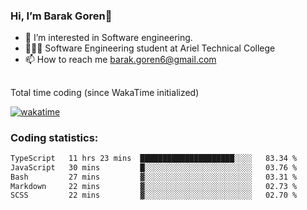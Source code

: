 ###  Hi, I’m Barak Goren👋
- 👀 I’m interested in Software engineering.
- 👨🏼‍🎓 Software Engineering student at Ariel Technical College
- 📫 How to reach me barak.goren6@gmail.com
##
Total time coding (since WakaTime initialized)

[![wakatime](https://wakatime.com/badge/user/5cc5ec80-a806-4ca2-a704-db29274e48cd.svg)](https://wakatime.com/@5cc5ec80-a806-4ca2-a704-db29274e48cd)

   
### Coding statistics:

<!--START_SECTION:waka-->

```txt
TypeScript   11 hrs 23 mins  █████████████████████░░░░   83.34 %
JavaScript   30 mins         █░░░░░░░░░░░░░░░░░░░░░░░░   03.76 %
Bash         27 mins         ▓░░░░░░░░░░░░░░░░░░░░░░░░   03.31 %
Markdown     22 mins         ▓░░░░░░░░░░░░░░░░░░░░░░░░   02.73 %
SCSS         22 mins         ▓░░░░░░░░░░░░░░░░░░░░░░░░   02.70 %
```

<!--END_SECTION:waka-->

<!---
barakgoren/barakgoren is a ✨ special ✨ repository because its `README.md` (this file) appears on your GitHub profile.
You can click the Preview link to take a look at your changes.
--->
